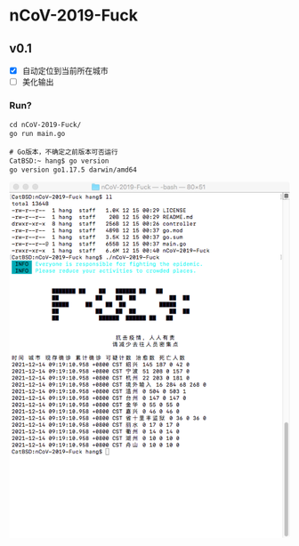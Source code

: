 # nCoV-2019-Fuck

## v0.1

- [x] 自动定位到当前所在城市
- [ ] 美化输出

### Run?
```
cd nCoV-2019-Fuck/
go run main.go 

# Go版本，不确定之前版本可否运行
CatBSD:~ hang$ go version
go version go1.17.5 darwin/amd64
```
![v0.1 运行时图](./IMG/nCoV2019.png)